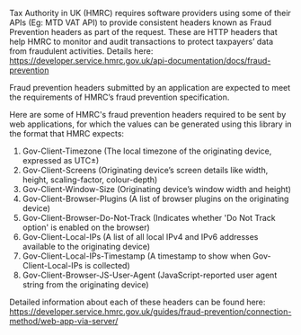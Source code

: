 Tax Authority in UK (HMRC) requires software providers using some of their APIs (Eg: MTD VAT API) to provide consistent headers known as Fraud Prevention headers as part of the request. These are HTTP headers that help HMRC to monitor and audit transactions to protect taxpayers’ data from fraudulent activities. 
Details here: <https://developer.service.hmrc.gov.uk/api-documentation/docs/fraud-prevention>

Fraud prevention headers submitted by an application are expected to meet the requirements of HMRC’s fraud prevention specification.

Here are some of HMRC's fraud prevention headers required to be sent by web applications, for which the values can be generated using this library in the format that HMRC expects:

1. Gov-Client-Timezone (The local timezone of the originating device, expressed as UTC±)
1. Gov-Client-Screens (Originating device’s screen details like width, height, scaling-factor, colour-depth)
1. Gov-Client-Window-Size (Originating device’s window width and height)
1. Gov-Client-Browser-Plugins (A list of browser plugins on the originating device)
1. Gov-Client-Browser-Do-Not-Track (Indicates whether 'Do Not Track option' is enabled on the browser)
1. Gov-Client-Local-IPs (A list of all local IPv4 and IPv6 addresses available to the originating device)
1. Gov-Client-Local-IPs-Timestamp (A timestamp to show when Gov-Client-Local-IPs is collected)
1. Gov-Client-Browser-JS-User-Agent (JavaScript-reported user agent string from the originating device)

Detailed information about each of these headers can be found here:  https://developer.service.hmrc.gov.uk/guides/fraud-prevention/connection-method/web-app-via-server/
